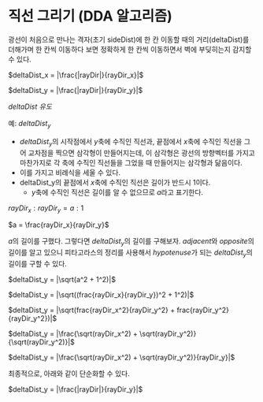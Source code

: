 # 직선 그리기 (DDA 알고리즘)
광선이 처음으로 만나는 격자(초기 sideDist)에 한 칸 이동할 때의 거리(deltaDist)를 더해가며 한 칸씩 이동하다 보면 정확하게 한 칸씩 이동하면서 벽에 부딪히는지 감지할 수 있다.

$deltaDist_x = |\frac{|rayDir|}{rayDir_x}|$

$deltaDist_y = |\frac{|rayDir|}{rayDir_y}|$

*$deltaDist$ 유도*

예: $deltaDist_y$
- $deltaDist_y$의 시작점에서 $y$축에 수직인 직선과, 끝점에서 $x$축에 수직인 직선을 그어 교차점을 찍으면 삼각형이 만들어지는데, 이 삼각형은 광선의 방향벡터를 가지고 마찬가지로 각 축에 수직인 직선들을 그었을 때 만들어지는 삼각형과 닮음이다.
- 이를 가지고 비례식을 세울 수 있다.
- deltaDist_y의 끝점에서 $x$축에 수직인 직선은 길이가 반드시 1이다.
  - $y$축에 수직인 직선은 길이를 알 수 없으므로 $a$라고 표기한다.

$rayDir_x : rayDir_y = a : 1$

$a = \frac{rayDir_x}{rayDir_y}$

$a$의 길이를 구했다. 그렇다면 $deltaDist_y$의 길이를 구해보자.
$adjacent$와 $opposite$의 길이를 알고 있으니 피타고라스의 정리를 사용해서 $hypotenuse$가 되는 $deltaDist_y$의 길이를 구할 수 있다.

$deltaDist_y = |\sqrt(a^2 + 1^2)|$

$deltaDist_y = |\sqrt((frac{rayDir_x}{rayDir_y})^2 + 1^2)|$

$deltaDist_y = |\sqrt(frac{rayDir_x^2}{rayDir_y^2} + frac{rayDir_y^2}{rayDir_y^2})|$

$deltaDist_y = |\frac{\sqrt(rayDir_x^2) + \sqrt(rayDir_y^2)}{\sqrt(rayDir_y^2)}|$

$deltaDist_y = |\frac{\sqrt(rayDir_x^2) + \sqrt(rayDir_y^2)}{rayDir_y}|$

최종적으로, 아래와 같이 단순화할 수 있다.

$deltaDist_y = |\frac{|rayDir|}{rayDir_y}|$

